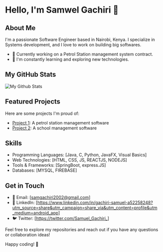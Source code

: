 # Hello, I'm Samwel Gachiri 👋

## About Me

I'm a passionate Software Engineer based in Nairobi, Kenya. I specialize in Systems development, and I love to work on building big softwares. 

- 💼 Currently working on a Petrol Station management system contract.
- 🌱 I'm constantly learning and exploring new technologies.

## My GitHub Stats

![My Github Stats](https://github-readme-stats.vercel.app/api?username=samwel-gachiri&show_icons=true&count_private=true&hide=contribs,prs&theme=radical)

## Featured Projects

Here are some projects I'm proud of:

- [Project 1](https://github.com/samwel-gachiri/petrol-sales-system): A petrol station management software
- [Project 2](https://github.com/samwel-gachiri/school-project): A school management software

## Skills

- Programming Languages: [Java, C, Python, JavaFX, Visual Basics]
- Web Technologies: [HTML, CSS, JS, REACTJS, NODEJS]
- Tools & Frameworks: [SpringBoot, express.JS]
- Databases: [MYSQL, FIREBASE]

## Get in Touch

- 📧 Email: [samgachiri2002@gmail.com]
- 💬 LinkedIn: [https://www.linkedin.com/in/gachiri-samuel-a52258248?utm_source=share&utm_campaign=share_via&utm_content=profile&utm_medium=android_app]
- 🐦 Twitter: [https://twitter.com/Samuel_Gachiri_]

Feel free to explore my repositories and reach out if you have any questions or collaboration ideas!

Happy coding! 🚀
